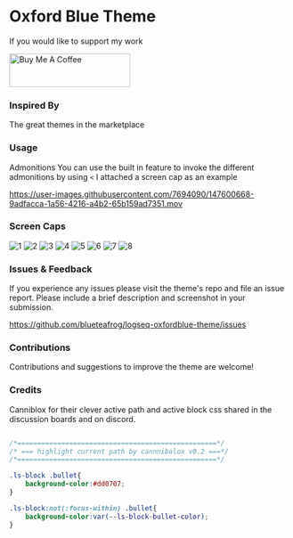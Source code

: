 # Oxford Blue Theme

If you would like to support my work

<a href="https://www.buymeacoffee.com/blueteafrog" target="_blank"><img src="https://cdn.buymeacoffee.com/buttons/v2/default-blue.png" alt="Buy Me A Coffee" style="height: 60px !important;width: 217px !important;" ></a>

### Inspired By

The great themes in the marketplace

### Usage

Admonitions
You can use the built in feature to invoke the different admonitions by using `<` I attached a screen cap as an example

https://user-images.githubusercontent.com/7694090/147600668-9adfacca-1a56-4216-a4b2-65b159ad7351.mov

### Screen Caps

![1](https://user-images.githubusercontent.com/7694090/147431063-036b96cd-1e88-4f01-b80d-0f8bc0bcdcd4.png)
![2](https://user-images.githubusercontent.com/7694090/147431071-94dbe39b-6129-46ef-8fb2-ae706177972e.png)
![3](https://user-images.githubusercontent.com/7694090/147431074-13705ab5-36ed-4243-b0bc-d42f44b78471.png)
![4](https://user-images.githubusercontent.com/7694090/147431080-698e7a17-eabf-4343-afce-924e08718216.png)
![5](https://user-images.githubusercontent.com/7694090/147431121-6c27be93-57b1-4caf-acc3-0ed563b91093.png)
![6](https://user-images.githubusercontent.com/7694090/147431132-766abf74-9285-4d8b-9445-d4e55ed74b02.png)
![7](https://user-images.githubusercontent.com/7694090/147431181-bd7fd512-6e57-4dda-ad22-79743839b867.png)
![8](https://user-images.githubusercontent.com/7694090/147432153-7688857a-6828-4e8d-8e3d-58f991c3d2ae.png)

### Issues & Feedback

If you experience any issues please visit the theme's repo and file an issue report. Please include a brief description and screenshot in your submission.

https://github.com/blueteafrog/logseq-oxfordblue-theme/issues

### Contributions

Contributions and suggestions to improve the theme are welcome!

### Credits

Canniblox for their clever active path and active block css shared in the discussion boards and on discord.

``` css

/*==================================================*/
/* === highlight current path by cannnibalox v0.2 ===*/
/*==================================================*/

.ls-block .bullet{
    background-color:#dd0707;
}

.ls-block:not(:focus-within) .bullet{
    background-color:var(--ls-block-bullet-color);
}

```
